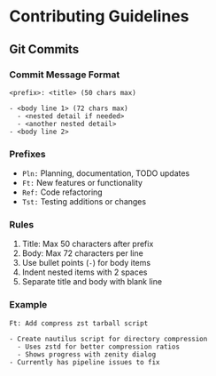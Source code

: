 # Contributing Guidelines

## Git Commits

### Commit Message Format

```
<prefix>: <title> (50 chars max)

- <body line 1> (72 chars max)
  - <nested detail if needed>
  - <another nested detail>
- <body line 2>
```

### Prefixes

- `Pln:` Planning, documentation, TODO updates
- `Ft:` New features or functionality
- `Ref:` Code refactoring
- `Tst:` Testing additions or changes

### Rules

1. Title: Max 50 characters after prefix
2. Body: Max 72 characters per line
3. Use bullet points (`-`) for body items
4. Indent nested items with 2 spaces
5. Separate title and body with blank line

### Example

```
Ft: Add compress zst tarball script

- Create nautilus script for directory compression
  - Uses zstd for better compression ratios
  - Shows progress with zenity dialog
- Currently has pipeline issues to fix
```